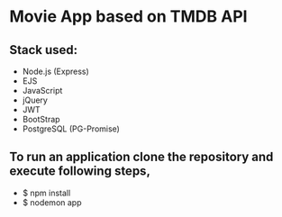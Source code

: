 # Movie App based on TMDB API

## Stack used:

- Node.js (Express)
- EJS
- JavaScript
- jQuery
- JWT
- BootStrap
- PostgreSQL (PG-Promise)

## To run an application clone the repository and execute following steps,

- $ npm install
- $ nodemon app
